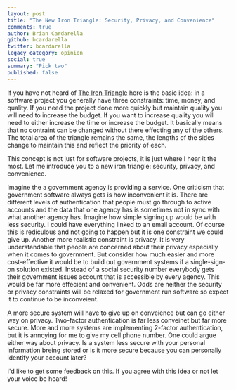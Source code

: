 ```yaml
---
layout: post
title: "The New Iron Triangle: Security, Privacy, and Convenience"
comments: true
author: Brian Cardarella
github: bcardarella
twitter: bcardarella
legacy_category: opinion
social: true
summary: "Pick two"
published: false
---
```


If you have not heard of [The Iron Triangle](http://en.wikipedia.org/wiki/Project_management_triangle) here is the basic idea: in a
software project you generally have three constraints: time, money, and
quality. If you need the project done more quickly but maintain quality you will need to
increase the budget. If you want to increase quality you will need to
either increase the time or increase the budget. It basically means that
no contraint can be changed without there effecting any of the others.
The total area of the triangle remains the same, the lengths of the
sides change to maintain this and reflect the priority of each.

This concept is not just for software projects, it is just where I hear
it the most. Let me introduce you to a new iron triangle: security,
privacy, and convenience.

Imagine the a government agency is providing a service. One criticism
that government software always gets is how inconvenient it is. There
are different levels of authentication that people must go through to
active accounts and the data that one agency has is sometimes not in
sync with what another agency has. Imagine how simple signing up would
be with less security. I could have everything linked to an email
account. Of course this is rediculous and not going to happen but it is
one constraint we could give up. Another more realistic constraint is
privacy. It is very understandable that people are concerned about their
privacy especially when it comes to government. But consider how much
easier and more cost-effective it would be to build out government
systems if a single-sign-on solution existed. Instead of a social
security number everybody gets their government issues account that is
accessible by every agency. This would be far more effecient and
convenient. Odds are neither the security or privacy constraints will be
relaxed for government run software so expect it to continue to be
inconveient.

A more secure system will have to give up on conveience but can go
either way on privacy. Two-factor authentication is far less conveinet
but far more secure. More and more systems are implementing 2-factor
authentication, but it is annoying for me to give my cell phone number.
One could argue either way about privacy. Is a system less secure with
your personal information breing stored or is it more secure because you
can personally identify your account later?

I'd like to get some feedback on this. If you agree with this idea or
not let your voice be heard!
